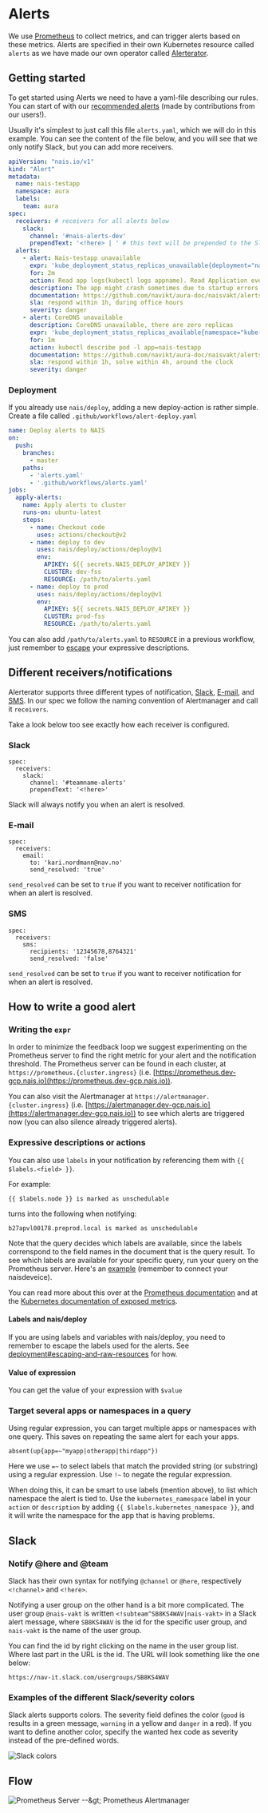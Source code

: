 # Alerts

We use [Prometheus](https://prometheus.io/) to collect metrics, and can trigger alerts based on these metrics.
Alerts are specified in their own Kubernetes resource called `alerts` as we have made our own operator called [Alerterator](https://github.com/nais/alerterator).

## Getting started

To get started using Alerts we need to have a yaml-file describing our rules.
You can start of with our [recommended alerts](recommended_alerts.md) (made by contributions from our users!).

Usually it's simplest to just call this file `alerts.yaml`, which we will do in this example.
You can see the content of the file below, and you will see that we only notify Slack, but you can add more receivers.

```yaml
apiVersion: "nais.io/v1"
kind: "Alert"
metadata:
  name: nais-testapp
  namespace: aura
  labels:
    team: aura
spec:
  receivers: # receivers for all alerts below
    slack:
      channel: '#nais-alerts-dev'
      prependText: '<!here> | ' # this text will be prepended to the Slack alert title
  alerts:
    - alert: Nais-testapp unavailable
      expr: 'kube_deployment_status_replicas_unavailable{deployment="nais-testapp"} > 0'
      for: 2m
      action: Read app logs(kubectl logs appname). Read Application events (kubectl descibe deployment appname)
      description: The app might crash sometimes due to startup errors
      documentation: https://github.com/navikt/aura-doc/naisvakt/alerts.md#app_unavailable
      sla: respond within 1h, during office hours
      severity: danger
    - alert: CoreDNS unavailable
      description: CoreDNS unavailable, there are zero replicas
      expr: 'kube_deployment_status_replicas_available{namespace="kube-system", deployment="coredns"} == 0'
      for: 1m
      action: kubectl describe pod -l app=nais-testapp
      documentation: https://github.com/navikt/aura-doc/naisvakt/alerts.md#coredns
      sla: respond within 1h, solve within 4h, around the clock
      severity: danger
```

### Deployment

If you already use `nais/deploy`, adding a new deploy-action is rather simple. Create a file called `.github/workflows/alert-deploy.yaml`

```yaml
name: Deploy alerts to NAIS
on:
  push:
    branches:
      - master
    paths:
      - 'alerts.yaml'
      - '.github/workflows/alerts.yaml'
jobs:
  apply-alerts:
    name: Apply alerts to cluster
    runs-on: ubuntu-latest
    steps:
      - name: Checkout code
        uses: actions/checkout@v2
      - name: deploy to dev
        uses: nais/deploy/actions/deploy@v1
        env:
          APIKEY: ${{ secrets.NAIS_DEPLOY_APIKEY }}
          CLUSTER: dev-fss
          RESOURCE: /path/to/alerts.yaml
      - name: deploy to prod
        uses: nais/deploy/actions/deploy@v1
        env:
          APIKEY: ${{ secrets.NAIS_DEPLOY_APIKEY }}
          CLUSTER: prod-fss
          RESOURCE: /path/to/alerts.yaml
```

You can also add `/path/to/alerts.yaml` to `RESOURCE` in a previous workflow, just remember to [escape](../../deployment/#escaping-and-raw-resources) your expressive descriptions.

## Different receivers/notifications

Alerterator supports three different types of notification, [Slack](reference.md#receiversslack), [E-mail](reference.md#receiversemail), and [SMS](reference.md#receiverssms).
In our spec we follow the naming convention of Alertmanager and call it `receivers`.

Take a look below too see exactly how each receiver is configured.

### Slack

```text
spec:
  receivers:
    slack:
      channel: '#teamname-alerts'
      prependText: '<!here>'
```

Slack will always notify you when an alert is resolved.

### E-mail

```text
spec:
  receivers:
    email:
      to: 'kari.nordmann@nav.no'
      send_resolved: 'true'
```

`send_resolved` can be set to `true` if you want to receiver notification for when an alert is resolved.

### SMS

```text
spec:
  receivers:
    sms:
      recipients: '12345678,8764321'
      send_resolved: 'false'
```

`send_resolved` can be set to `true` if you want to receiver notification for when an alert is resolved.

## How to write a good alert

### Writing the `expr`

In order to minimize the feedback loop we suggest experimenting on the Prometheus server to find the right metric for your alert and the notification threshold.
The Prometheus server can be found in each cluster, at `https://prometheus.{cluster.ingress}` (i.e. [https://prometheus.dev-gcp.nais.io](https://prometheus.dev-gcp.nais.io)).

You can also visit the Alertmanager at `https://alertmanager.{cluster.ingress}` (i.e. [https://alertmanager.dev-gcp.nais.io](https://alertmanager.dev-gcp.nais.io)) to see which alerts are triggered now (you can also silence already triggered alerts).

### Expressive descriptions or actions

You can also use `labels` in your notification by referencing them with `{{ $labels.<field> }}`. 

For example:

```text
{{ $labels.node }} is marked as unschedulable
```

turns into the following when notifying:

```text
b27apvl00178.preprod.local is marked as unschedulable
```

Note that the query decides which labels are available, since the labels correnspond to the field names in the document that is the query result. To see which labels are available for your specific query, run your query on the Prometheus server. Here's an [example](https://prometheus.dev-fss.nais.io/graph?g0.expr=kube_deployment_status_replicas_available%20%3D%3D%200&g0.tab=1&g0.stacked=0&g0.show_exemplars=0&g0.range_input=1h) (remember to connect your naisdeveice).

You can read more about this over at the [Prometheus documentation](https://prometheus.io/docs/prometheus/latest/configuration/alerting_rules/#templating) and at the [Kubernetes documentation of exposed metrics](https://github.com/kubernetes/kube-state-metrics/tree/master/docs).

#### Labels and nais/deploy

If you are using labels and variables with nais/deploy, you need to remember to escape the labels used for the alerts.
See [deployment\#escaping-and-raw-resources](https://doc.nais.io/deployment#escaping-and-raw-resources) for how.

#### Value of expression
You can get the value of your expression with `$value`

### Target several apps or namespaces in a query

Using regular expression, you can target multiple apps or namespaces with one query.
This saves on repeating the same alert for each your apps.

```text
absent(up{app=~"myapp|otherapp|thirdapp"})
```

Here we use `=~` to select labels that match the provided string (or substring) using a regular expression. Use `!~` to negate the regular expression.

When doing this, it can be smart to use labels (mention above), to list which namespace the alert is tied to.
Use the `kubernetes_namespace` label in your `action` or `description` by adding `{{ $labels.kubernetes_namespace }}`, and it will write the namespace for the app that is having problems.

## Slack

### Notify @here and @team

Slack has their own syntax for notifying `@channel` or `@here`, respectively `<!channel>` and `<!here>`.

Notifying a user group on the other hand is a bit more complicated.
The user group `@nais-vakt` is written `<!subteam^SB8KS4WAV|nais-vakt>` in a Slack alert message, where `SB8KS4WAV` is the id for the specific user group, and `nais-vakt` is the name of the user group.

You can find the id by right clicking on the name in the user group list.
Where last part in the URL is the id. The URL will look something like the one below:

```text
https://nav-it.slack.com/usergroups/SB8KS4WAV
```

### Examples of the different Slack/severity colors

Slack alerts supports colors.
The severity field defines the color (`good` is results in a green message, `warning` in a yellow and `danger` in a red).
If you want to define another color, specify the wanted hex code as severity instead of the pre-defined words.

![Slack colors](../../assets/attachment_color.png)

## Flow

![Prometheus Server --&amp;gt; Prometheus Alertmanager](../../assets/prometheus_alertmanager_overview.png)

